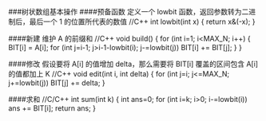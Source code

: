 ###树状数组基本操作
####预备函数
定义一个 lowbit 函数，返回参数转为二进制后，最后一个 1 的位置所代表的数值
    //C++
    int lowbit(int x) {
        return x&(-x);
    }

####新建
维护 A 的前缀和
    //C++
    void build() {
        for (int i=1; i<MAX_N; i++) {
            BIT[i] = A[i];
            for (int j=i-1; j>i-1-lowbit(i); j-=lowbit(j))
                BIT[i] += BIT[j];
        }
    }

####修改
假设要将 A[i] 的值增加 delta，那么需要将 BIT[i] 覆盖的区间包含 A[i] 的值都加上 K
    //C++
    void edit(int i, int delta) {
        for (int j=i; j<=MAX_N; j+=lowbit(j))
            BIT[j] += delta;
    }

####求和
    //C/C++
    int sum(int k) {
        int ans=0;
        for (int i=k; i>0; i-=lowbit(i))
            ans += BIT[i];
        return ans;
    }
